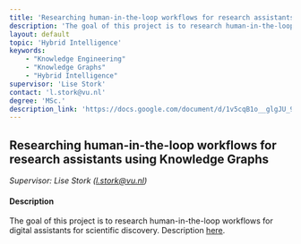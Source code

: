 ```yaml
---
title: 'Researching human-in-the-loop workflows for research assistants using Knowledge Graphs'
description: 'The goal of this project is to research human-in-the-loop workflows for digital assistants for scientific discovery.'
layout: default
topic: 'Hybrid Intelligence'
keywords:
    - "Knowledge Engineering"
    - "Knowledge Graphs"
    - "Hybrid Intelligence"
supervisor: 'Lise Stork'
contact: 'l.stork@vu.nl'
degree: 'MSc.'
description_link: 'https://docs.google.com/document/d/1v5cqB1o__glgJU_9HbvyGVfIQrhfggiZSq3DLffOx2k/edit?usp=sharing'
---
```


## Researching human-in-the-loop workflows for research assistants using Knowledge Graphs
*Supervisor: Lise Stork (l.stork@vu.nl)*

#### Description
The goal of this project is to research human-in-the-loop workflows for digital assistants for scientific discovery. 
Description [here](https://docs.google.com/document/d/1v5cqB1o__glgJU_9HbvyGVfIQrhfggiZSq3DLffOx2k/edit?usp=sharing).
